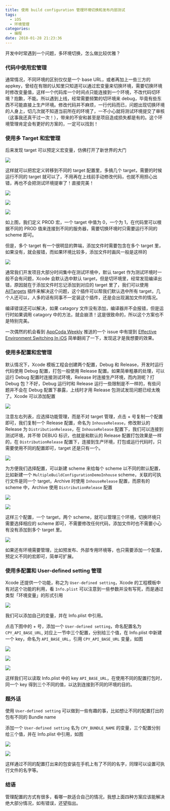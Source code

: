 ```yaml
---
title: 使用 build configuration 管理环境切换和发布内部测试
tags:
  - iOS
  - 环境管理
categories:
  - 编程
date: 2018-01-28 21:23:36
---
```


开发中时常遇到一个问题，多环境切换，怎么做比较优雅？

### 代码中使用宏管理

通常情况，不同环境的区别仅仅是一个 base URL，或者再加上一些三方的 appkey，曾经在有限的认知里只知道可以通过宏变量来切换环境，需要切换环境时修改变量值，这样一个代码库一个时间点只能连接到一个环境，不改代码切环境？抱歉，不能。所以遇到上线，经常需要频繁的切环境来 debug，毕竟有些东西不可能直接上生产环境。修改代码并不麻烦，一行代码而已，问题出现切换环境的人身上，切几次就不知道当前所在的环境了，一不小心就将测试环境提交了审核（这事我还真干过一次！），带来的不安和甚至是项目造成损失都是有的。这个环境管理肯定会有更好的方案的，一定可以找到！

### 使用多 Target 和宏管理

后来发现 target 可以预定义宏变量，仿佛打开了新世界的大门

![](https://ws4.sinaimg.cn/large/006tNc79ly1fnwnmj0y2jj31ao070ab7.jpg)

这样就可以把宏定义转移到不同的 target 配置里，多搞几个 target，需要的时候运行不同的 target 就可以了，不用再在上线前手动修改代码，也就不用担心出错，再也不会把测试环境提审了！直接完美！

![](https://ws2.sinaimg.cn/large/006tNc79ly1fnwnpddoo0j31ai078q47.jpg)

![](https://ws2.sinaimg.cn/large/006tNc79ly1fnwnpr8chnj31au074wfs.jpg)

![](https://ws3.sinaimg.cn/large/006tNc79ly1fnwnrj08arj30go0600to.jpg)


如上图，我们定义 PROD 宏，一个 target 中值为 0，一个为 1，在代码里可以根据不同的 PROD 值来连接到不同的服务器，需要切换环境时只需要运行不同的 scheme 即可。

但是，多个 target 有一个很明显的弊端，添加文件时需要包含在多个 target 里，如果没有，就会报错，而如果环境比较多，添加文件时画风一般是这样的

![](https://ws4.sinaimg.cn/large/006tNc79ly1fnwnup2j67j31k01260zw.jpg)

通常我们开发项目大部分时间集中在测试环境中，默认 target 作为测试环境时一般不会有问题，Xcode 会默认选中默认 target，但是切环境里，经常发现编译出错，原因就在于添加文件时忘记添加到对应的 target 里了，我们可以使用 [AllTargets](https://github.com/poboke/AllTargets) 插件来解决这个问题，这个插件可以帮我们默认选中所有 target，几个人还可以，人多的话有同事不一定装这个插件，还是会出现漏加文件的情况。

编译错误还可以解决，如果 catagory 文件没有添加，编译器并不会报错，但是运行时如果调用 catagory 中的方法，就会崩溃！这是很致命的，所以这个方案也不是特别完美。

一次偶然的机会看到 [AppCoda Weekly](http://digest.appcoda.com/) 推送的一个 issue 中有提到 [Effective Environment Switching In iOS](https://blog.usejournal.com/effective-environment-switching-in-ios-6df0b08e9556) 简单翻阅了一下，发现这才是我想要的效果。

### 使用多配置和宏管理

默认情况下，Xcode 模板工程会创建两个配置，Debug 和 Release，开发时运行代码使用 Debug 配置，打包一般使用 Release 配置。如果简单粗暴的处理，可以运行 Debug 配置时连接测试环境，Release 时连接生产环境，而内测呢？打 Debug 包？不好，Debug 运行时和 Release 运行一些限制是不一样的，有些问题并不会在 Debug 配置下暴露，上线时才用 Release 包测试发现问题已经太晚了。Xcode 可以添加配置

![](https://ws2.sinaimg.cn/large/006tNc79ly1fnwozy56hqj30zk0lldl2.jpg)

注意左右列表，应选择功能管理，而是不对 target 管理，点击 + 号复制一个配置即可，我们复制一个 Release 配置，命名为 `InhouseRelease`，修改默认的 Release 为 `DistributionRelease`，在 `InhouseRelease` 配置下，我们可以连接到测试环境，并不带 DEBUG 标识，也就是和默认的 Release 配置打包效果是一样的，在 `DistributionRelease` 配置下，连接到生产环境，打包或运行代码时，只需要使用不同的配置即可，target 还是只有一个。

![](https://ws2.sinaimg.cn/large/006tNc79ly1fnwomhtie2j30nd048aal.jpg)

为方便我们选择配置，可以新建 scheme 来给每个 scheme 以不同的默认配置，比如新建一个 `MultipleBuildConfigurationDemoInhouse` scheme，关联的可执行文件是同一个 target，Archive 时使用 `InhouseRelease` 配置，而原有的 scheme 中，Archive 使用 `DistributionRelease` 配置

![](https://ws1.sinaimg.cn/large/006tNc79ly1fnwor9yjwoj30ow0e0wfo.jpg)

![](https://ws4.sinaimg.cn/large/006tNc79ly1fnwoia5nk5j30ow0e0q43.jpg)

这样三个配置，一个 target，两个 scheme，就可以管理三个环境，切换环境只需要选择相应的 scheme 即可，不需要修改任何代码，添加文件时也不需要小心有没有添加到多个 target 里。

![](https://ws1.sinaimg.cn/large/006tNc79ly1fnwouq99nlj308n030aab.jpg)

如果还有环境需要管理，比如预发布、外部专用环境等，也只需要添加一个配置，预定义不同的宏即可，简单可扩展。

### 使用多配置和 User-defined setting 管理

Xcode 还提供一个功能，称之为 `User-defined setting`，Xcode 的工程模板中有对这个功能的利用，看 `Info.plist` 可以注意到一些参数并没有写死，而是通过类型「环境变量」的形式引用

![](https://ws3.sinaimg.cn/large/006tNc79ly1fnwp4gej58j30zk0ll794.jpg)


我们可以添加自己的变量，并在 Info.plist 中引用。

点击下图中的 + 号，添加一个 `User-defined setting`，命名配置名为 `CPY_API_BASE_URL`, 对应上一节中三个配置，分别给三个值，在 Info.plist 中新建一个 key，命名为 `API_BASE_URL`，引用 `CPY_API_BASE_URL` 变量，如图

![](https://ws2.sinaimg.cn/large/006tNc79ly1fnwprys7vbj30zk0llagb.jpg)

![](https://ws2.sinaimg.cn/large/006tNc79ly1fnwppu0efkj30mn021dg5.jpg)

![](https://ws2.sinaimg.cn/large/006tNc79ly1fnwpl3dsqej30zk0ll0xc.jpg)

这样我们可以读取 Info.plist 中的 key `API_BASE_URL`，在使用不同的配置打包时，同一个 key 得到三个不同的值，以达到连接到不同的环境的目的。

### 题外话

使用 `User-defined setting` 可以做到一些有趣的事，比如想让不同的配置打出的包有不同的 Bundle name

添加一个 `User-defined setting` 名为 `CPY_BUNDLE_NAME` 的变量，三个配置分别给三个值，并在 Info.plist 中引用，如图

![](https://ws4.sinaimg.cn/large/006tNc79ly1fnwpbm2pycj30ho023q33.jpg)

![](https://ws1.sinaimg.cn/large/006tNc79ly1fnwpcyzkdbj30zk0lln21.jpg)

这样通过不同的配置打出来的包安装在手机上有了不同的名字，同理可以设置可执行文件的名字等。

### 结语

管理配置的方式有很多，看哪一款适合自己的情况，我想上面四种方案应该能解决绝大部分情况，如有错误，还望指出。

